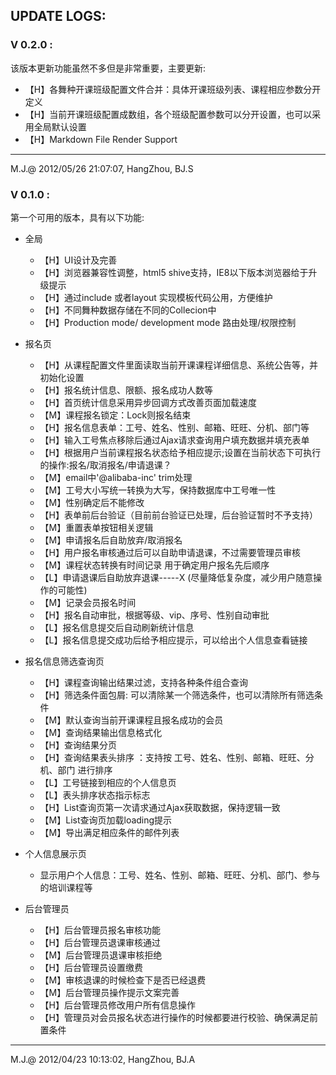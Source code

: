 
## UPDATE LOGS:

### V 0.2.0 :
该版本更新功能虽然不多但是非常重要，主要更新:

* 【H】各舞种开课班级配置文件合并：具体开课班级列表、课程相应参数分开定义 
* 【H】当前开课班级配置成数组，各个班级配置参数可以分开设置，也可以采用全局默认设置
* 【H】Markdown File Render Support 

------------ 
 M.J.@ 2012/05/26 21:07:07, HangZhou, BJ.S
 

### V 0.1.0 :
第一个可用的版本，具有以下功能:

- 全局
    * 【H】UI设计及完善
    * 【H】浏览器兼容性调整，html5 shive支持，IE8以下版本浏览器给于升级提示                                              
    * 【H】通过include 或者layout 实现模板代码公用，方便维护       
    * 【H】不同舞种数据存储在不同的Collecion中                                   
    * 【H】Production mode/ development mode 路由处理/权限控制                                    

- 报名页                    
    * 【H】从课程配置文件里面读取当前开课课程详细信息、系统公告等，并初始化设置
    * 【H】报名统计信息、限额、报名成功人数等 
    * 【H】首页统计信息采用异步回调方式改善页面加载速度
    * 【M】课程报名锁定：Lock则报名结束  
    * 【H】报名信息表单：工号、姓名、性别、邮箱、旺旺、分机、部门等
    * 【H】输入工号焦点移除后通过Ajax请求查询用户填充数据并填充表单
    * 【H】根据用户当前课程报名状态给予相应提示;设置在当前状态下可执行的操作:报名/取消报名/申请退课？
    * 【M】email中'@alibaba-inc'  trim处理                                              
    * 【M】工号大小写统一转换为大写，保持数据库中工号唯一性
    * 【M】性别确定后不能修改 
    * 【H】表单前后台验证（目前前台验证已处理，后台验证暂时不予支持）  
    * 【M】重置表单按钮相关逻辑                                          
    * 【M】申请报名后自助放弃/取消报名  
    * 【H】用户报名审核通过后可以自助申请退课，不过需要管理员审核                           
    * 【M】课程状态转换有时间记录 用于确定用户报名先后顺序       
    * 【L】申请退课后自助放弃退课-----X (尽量降低复杂度，减少用户随意操作的可能性)
    * 【M】记录会员报名时间  
    * 【H】报名自动审批，根据等级、vip、序号、性别自动审批                                   
    * 【L】报名信息提交后自动刷新统计信息
    * 【L】报名信息提交成功后给予相应提示，可以给出个人信息查看链接                                   

- 报名信息筛选查询页
    * 【H】课程查询输出结果过滤，支持各种条件组合查询  
    * 【H】筛选条件面包屑: 可以清除某一个筛选条件，也可以清除所有筛选条件 
    * 【M】默认查询当前开课课程且报名成功的会员 
    * 【M】查询结果输出信息格式化
    * 【H】查询结果分页                              
    * 【H】查询结果表头排序 ：支持按 工号、姓名、性别、邮箱、旺旺、分机、部门 进行排序
    * 【L】工号链接到相应的个人信息页
    * 【L】表头排序状态指示标志                           
    * 【H】List查询页第一次请求通过Ajax获取数据，保持逻辑一致   
    * 【M】List查询页加载loading提示  
    * 【M】导出满足相应条件的邮件列表 

- 个人信息展示页
    * 显示用户个人信息：工号、姓名、性别、邮箱、旺旺、分机、部门、参与的培训课程等

- 后台管理员
    * 【H】后台管理员报名审核功能                                        
    * 【H】后台管理员退课审核通过 
    * 【M】后台管理员退课审核拒绝   
    * 【H】后台管理员设置缴费  
    * 【M】审核退课的时候检查下是否已经退费 
    * 【M】后台管理员操作提示文案完善    
    * 【H】后台管理员修改用户所有信息操作 
    * 【H】管理员对会员报名状态进行操作的时候都要进行校验、确保满足前置条件

------------ 
 M.J.@  2012/04/23 10:13:02, HangZhou, BJ.A
 